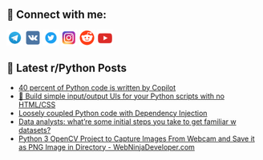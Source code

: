 ## 🔎 Connect with me:
[<img src="https://github.com/bullbesh/bullbesh/blob/main/images/Telegram.png" width="32" height="32" />](https://t.me/bullbesh)
[<img src="https://github.com/bullbesh/bullbesh/blob/main/images/VK.png" width="32" height="32" />](https://vk.com/bullbesh)
[<img src="https://github.com/bullbesh/bullbesh/blob/main/images/Twitter.png" width="32" height="32" />](https://twitter.com/bullbesh1)
[<img src="https://github.com/bullbesh/bullbesh/blob/main/images/Instagram.png" width="32" height="32" />](https://www.instagram.com/bullbesh)
[<img src="https://github.com/bullbesh/bullbesh/blob/main/images/Reddit.png" width="32" height="32" />](https://www.reddit.com/user/bullbesh)
[<img src="https://github.com/bullbesh/bullbesh/blob/main/images/YouTube.png" width="32" height="32" />](https://www.youtube.com/channel/UCtfjRs6uzgq5mfm8S06WTcg)

## 📕 Latest r/Python Posts
<!-- BLOG-POST-LIST:START -->
- [40 percent of Python code is written by Copilot](https://www.reddit.com/r/Python/comments/yr7exw/40_percent_of_python_code_is_written_by_copilot/)
- [🤯 Build simple input/output UIs for your Python scripts with no HTML/CSS](https://www.reddit.com/r/Python/comments/yr27s0/build_simple_inputoutput_uis_for_your_python/)
- [Loosely coupled Python code with Dependency Injection](https://www.reddit.com/r/Python/comments/yr23qb/loosely_coupled_python_code_with_dependency/)
- [Data analysts: what’re some initial steps you take to get familiar w datasets?](https://www.reddit.com/r/Python/comments/yr1vun/data_analysts_whatre_some_initial_steps_you_take/)
- [Python 3 OpenCV Project to Capture Images From Webcam and Save it as PNG Image in Directory - WebNinjaDeveloper.com](https://www.reddit.com/r/Python/comments/yr0s0q/python_3_opencv_project_to_capture_images_from/)
<!-- BLOG-POST-LIST:END -->
